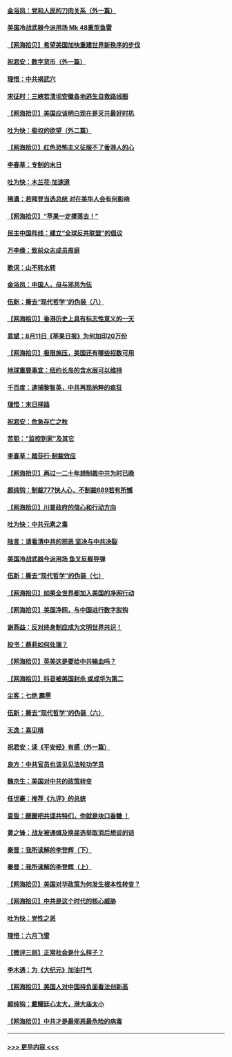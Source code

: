 #### [金浴凤：党和人民的刀肉关系（外一篇）](../pages/nsc993/n12335834.md?t=08170951) 
#### [美国冷战武器今派用场 Mk 48重型鱼雷](../pages/nsc993/n12335354.md?t=08170951) 
#### [【网海拾贝】希望美国加快重建世界新秩序的步伐](../pages/nsc993/n12334224.md?t=08170951) 
#### [祝君安：数字货币（外一篇）](../pages/nsc993/n12334186.md?t=08170951) 
#### [理悟：中共祸武穴](../pages/nsc993/n12333962.md?t=08170951) 
#### [宋征时：三峡若溃坝安徽各地逃生自救路线图](../pages/nsc993/n12332450.md?t=08170951) 
#### [【网海拾贝】美国应该明白现在是灭共最好时机](../pages/nsc993/n12332313.md?t=08170951) 
#### [吐为快：极权的欲望（外二篇）](../pages/nsc993/n12332089.md?t=08170951) 
#### [【网海拾贝】红色恐怖主义征服不了香港人的心](../pages/nsc993/n12329296.md?t=08170951) 
#### [李春草：专制的末日](../pages/nsc993/n12329079.md?t=08170951) 
#### [吐为快：木兰花‧加速道](../pages/nsc993/n12327366.md?t=08170951) 
#### [拂潇：若拜登当选总统 对在美华人会有何影响](../pages/nsc993/n12295996.md?t=08170951) 
#### [【网海拾贝】“苹果一定撑落去！”](../pages/nsc993/n12326784.md?t=08170951) 
#### [民主中国阵线：建立“全球反共联盟”的倡议](../pages/nsc993/n12324177.md?t=08170951) 
#### [万李缘：致前众志成员周庭](../pages/nsc993/n12324635.md?t=08170951) 
#### [歌词：山不转水转](../pages/nsc993/n12324599.md?t=08170951) 
#### [金浴凤：中国人，毋与邪共为伍](../pages/nsc993/n12324257.md?t=08170951) 
#### [伍新：撕去“现代哲学”的伪装（八）](../pages/nsc993/n12324188.md?t=08170951) 
#### [【网海拾贝】香港历史上具有标志性意义的一天](../pages/nsc993/n12324021.md?t=08170951) 
#### [袁斌：8月11日《苹果日报》为何加印20万份](../pages/nsc993/n12323955.md?t=08170951) 
#### [【网海拾贝】极限施压，美国还有哪些招数可用](../pages/nsc993/n12322512.md?t=08170951) 
#### [地球重要事宜：纽约长岛的含水层可以维持](../pages/nsc993/n12321844.md?t=08170951) 
#### [千百度：逮捕黎智英，中共再现纳粹的疯狂](../pages/nsc993/n12321777.md?t=08170951) 
#### [理悟：末日择路](../pages/nsc993/n12320812.md?t=08170951) 
#### [祝君安：危急存亡之秋](../pages/nsc993/n12320795.md?t=08170951) 
#### [苦胆：“监控到家”及其它](../pages/nsc993/n12320751.md?t=08170951) 
#### [李春草：踏莎行·制裁效应](../pages/nsc993/n12318290.md?t=08170951) 
#### [【网海拾贝】再过一二十年想制裁中共为时已晚](../pages/nsc993/n12318195.md?t=08170951) 
#### [颜纯钩：制裁777快人心，不制裁689若有所憾](../pages/nsc993/n12316912.md?t=08170951) 
#### [【网海拾贝】川普政府的信心和行动方向](../pages/nsc993/n12316673.md?t=08170951) 
#### [吐为快：中共元素之毒](../pages/nsc993/n12316547.md?t=08170951) 
#### [陆言：请看清中共的邪恶 坚决与中共决裂](../pages/nsc993/n12315784.md?t=08170951) 
#### [美国冷战武器今派用场 鱼叉反舰导弹](../pages/nsc993/n12316258.md?t=08170951) 
#### [伍新：撕去“现代哲学”的伪装（七）](../pages/nsc993/n12315846.md?t=08170951) 
#### [【网海拾贝】如果全世界都加入美国的净网行动](../pages/nsc993/n12315588.md?t=08170951) 
#### [【网海拾贝】美国净网，与中国进行数字脱钩](../pages/nsc993/n12312813.md?t=08170951) 
#### [谢燕益：反对终身制应成为文明世界共识！](../pages/nsc993/n12310465.md?t=08170951) 
#### [投书：蔡莉如何处理？](../pages/nsc993/n12310224.md?t=08170951) 
#### [【网海拾贝】英美这是要给中共输血吗？](../pages/nsc993/n12307646.md?t=08170951) 
#### [【网海拾贝】抖音被美国封杀 或成华为第二](../pages/nsc993/n12305277.md?t=08170951) 
#### [尘客：七绝 霹雳](../pages/nsc993/n12304053.md?t=08170951) 
#### [伍新：撕去“现代哲学”的伪装（六）](../pages/nsc993/n12303243.md?t=08170951) 
#### [天逸：喜见晴](../pages/nsc993/n12303226.md?t=08170951) 
#### [祝君安：读《平安经》有感（外一篇）](../pages/nsc993/n12303170.md?t=08170951) 
#### [良方：中共官员也该见见法轮功学员](../pages/nsc993/n12302985.md?t=08170951) 
#### [魏京生：美国对中共的政策转变](../pages/nsc993/n12302929.md?t=08170951) 
#### [任世豪：推荐《九评》的总统](../pages/nsc993/n12302838.md?t=08170951) 
#### [袁哲：醒醒吧共谍共特们，你就是块口香糖 ！](../pages/nsc993/n12302678.md?t=08170951) 
#### [黄之锋：战友被通缉及换届选举取消后想说的话](../pages/nsc993/n12302681.md?t=08170951) 
#### [秦晋：我所读解的李登辉（下）](../pages/nsc993/n12302171.md?t=08170951) 
#### [秦晋：我所读解的李登辉（上）](../pages/nsc993/n12301979.md?t=08170951) 
#### [【网海拾贝】美国对华政策为何发生根本性转变？](../pages/nsc993/n12302091.md?t=08170951) 
#### [【网海拾贝】中共是这个时代的核心威胁](../pages/nsc993/n12300541.md?t=08170951) 
#### [吐为快：党性之恶](../pages/nsc993/n12300263.md?t=08170951) 
#### [理悟：六月飞雪](../pages/nsc993/n12300243.md?t=08170951) 
#### [【微评三则】正常社会是什么样子？](../pages/nsc993/n12300228.md?t=08170951) 
#### [李木通：为《大纪元》加油打气](../pages/nsc993/n12280363.md?t=08170951) 
#### [【网海拾贝】美国人对中国持负面看法创新高](../pages/nsc993/n12298720.md?t=08170951) 
#### [颜纯钩：戴耀廷心太大，港大庙太小](../pages/nsc993/n12297682.md?t=08170951) 
#### [【网海拾贝】中共才是最邪恶最危险的病毒](../pages/nsc993/n12296470.md?t=08170951) 

----
#### [ >>> 更早内容 <<< ](../indexes/nsc993-earlier.md)
